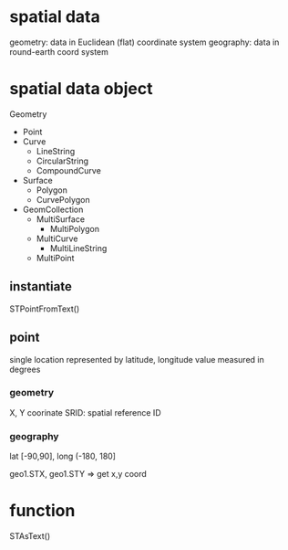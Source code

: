 # spatial data
geometry: data in Euclidean (flat) coordinate system
geography: data in round-earth coord system

# spatial data object

Geometry
  - Point
  - Curve
    - LineString
    - CircularString
    - CompoundCurve
  - Surface
    - Polygon
    - CurvePolygon
  - GeomCollection
    - MultiSurface
      - MultiPolygon
    - MultiCurve
      - MultiLineString
    - MultiPoint

## instantiate
STPointFromText()

## point
single location represented by latitude, longitude
value measured in degrees

### geometry
X, Y coorinate
SRID: spatial reference ID

### geography
lat [-90,90], long (-180, 180]

geo1.STX, geo1.STY => get x,y coord



# function
STAsText()





